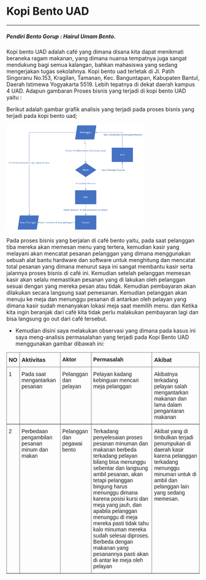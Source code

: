 <h1> Kopi Bento UAD </h2>

---

##### _Pendiri Bento Gorup : Hairul Umam Bento._

Kopi bento UAD adalah café yang dimana disana kita dapat menikmati beraneka ragam makanan, yang dimana nuansa tempatnya juga sangat mendukung bagi semua kalangan, bahkan mahasiswa yang sedang mengerjakan tugas sekolahnya. Kopi bento uad terletak di Jl. Patih Singoranu No.153, Kragilan, Tamanan, Kec. Banguntapan, Kabupaten Bantul, Daerah Istimewa Yogyakarta 5519. Lebih tepatnya di dekat daerah kampus 4 UAD. Adapun gambaran Proses bisnis yang terjadi di kopi bento UAD yaitu :

Berikut adalah gambar grafik analisis yang terjadi pada proses bisnis yang terjadi pada kopi bento uad;

<img src="https://raw.githubusercontent.com/akbar5yn/tekweb2022/redesign-tampilan/img/Gambar5.png" width="360rem">

Pada proses bisnis yang berjalan di café bento yaitu, pada saat pelanggan tiba mereka akan memesan menu yang tertera, kemudian kasir yang melayani akan mencatat pesanan pelanggan yang dimana menggunakan sebuah alat bantu hardware dan software untuk menghitung dan mencatat total pesanan yang dimana menurut saya ini sangat membantu kasir serta jalannya proses bisnis di café ini. Kemudian setelah pelanggan memesan kasir akan selalu memastikan pesanan yang di lakukan oleh pelanggan sesuai dengan yang mereka pesan atau tidak. Kemudian pembayaran akan dilakukan secara langsung saat pemesanan. Kemudian pelanggan akan menuju ke meja dan menunggu pesanan di antarkan oleh pelayan yang dimana kasir sudah menanyakan lokasi meja saat memilih menu. dan Ketika kita ingin beranjak dari café kita tidak perlu malakukan pembayaran lagi dan bisa langsung go out dari café tersebut.

- Kemudian disini saya melakukan observasi yang dimana pada kasus ini saya meng-analisis permasalahan yang terjadi pada Kopi Bento UAD menggunakan gambar dibawah ini:

<style type="text/css">
.tg  {border-collapse:collapse;border-spacing:0;margin-bottom:10px;}
.tg td{border-color:black;border-style:solid;border-width:1px;font-family:"Comic Sans MS", cursive, sans-serif !important;font-size:14px;
  overflow:hidden;padding:10px 5px;word-break:normal;}
.tg th{border-color:black;border-style:solid;border-width:1px;font-family:Arial, sans-serif;font-size:14px;
  font-weight:normal;overflow:hidden;padding:10px 5px;word-break:normal;}
.tg .tg-12h1{border-color:inherit;font-family:"Comic Sans MS", cursive, sans-serif !important;text-align:left;vertical-align:top}
.tg .tg-z06q{border-color:inherit;font-family:"Comic Sans MS", cursive, sans-serif !important;font-size:15px;text-align:left;
  vertical-align:top}
.tg .tg-0pky{border-color:inherit;text-align:left;vertical-align:top}
</style>
<table class="tg">
<thead>
  <tr>
    <th class="tg-z06q"><span style="font-weight:bold">NO</span></th>
    <th class="tg-z06q"><span style="font-weight:bold">Aktivitas</span></th>
    <th class="tg-0pky"><span style="font-weight:bold">Aktor</span></th>
    <th class="tg-12h1"><span style="font-weight:bold">Permasalah</span></th>
    <th class="tg-z06q"><span style="font-weight:bold">Akibat</span></th>
  </tr>
</thead>
<tbody>
  <tr>
    <td class="tg-12h1">1</td>
    <td class="tg-0pky">Pada saat mengantarkan pesanan</td>
    <td class="tg-0pky">Pelanggan dan pelayan</td>
    <td class="tg-0pky">Pelayan kadang kebinguan mencari meja pelanggan</td>
    <td class="tg-0pky">Akibatnya terkadang pelayan salah mengantarkan makanan dan lama dalam pengantaran makanan</td>
  </tr>
  <tr>
    <td class="tg-12h1">2</td>
    <td class="tg-0pky">Perbedaan pengambilan pesanan minum dan makan</td>
    <td class="tg-0pky">Pelanggan dan pegawai bento</td>
    <td class="tg-0pky">Terkadang penyelesaian proses pesanan minuman dan makanan berbeda terkadang pelayan bilang bisa menunggu sebentar dan langsung ambil pesanan, akan tetapi pelanggan bingung harus menunggu dimana karena posisi kursi dan meja yang jauh, dan apabila pelanggan menunggu di meja mereka pasti tidak tahu kalo minuman mereka sudah selesai diproses. Berbeda dengan makanan yang pesanannya pasti akan di antar ke meja oleh pelayan</td>
    <td class="tg-0pky">Akibat yang di timbulkan terjadi penumpukan di daerah kasir karena pelanggan terkadang menunggu minuman untuk di ambil dan pelanggan lain yang sedang memesan.</td>
  </tr>
</tbody>
</table>
